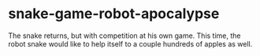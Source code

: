 # snake-game-robot-apocalypse
The snake returns, but with competition at his own game. This time, the robot snake would like to help itself to a couple hundreds of apples as well.

